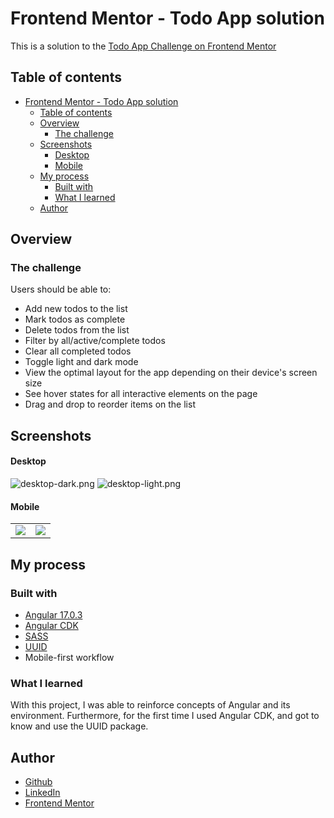 # Frontend Mentor - Todo App solution

This is a solution to the [Todo App Challenge on Frontend Mentor](https://www.frontendmentor.io/challenges/todo-app-Su1_KokOW)

## Table of contents
- [Frontend Mentor - Todo App solution](#frontend-mentor---todo-app-solution)
  - [Table of contents](#table-of-contents)
  - [Overview](#overview)
    - [The challenge](#the-challenge)
  - [Screenshots](#screenshots)
      - [Desktop](#desktop)
      - [Mobile](#mobile)
  - [My process](#my-process)
    - [Built with](#built-with)
    - [What I learned](#what-i-learned)
  - [Author](#author)

## Overview

### The challenge
Users should be able to:

- Add new todos to the list
- Mark todos as complete
- Delete todos from the list
- Filter by all/active/complete todos
- Clear all completed todos
- Toggle light and dark mode
- View the optimal layout for the app depending on their device's screen size
- See hover states for all interactive elements on the page
- Drag and drop to reorder items on the list

## Screenshots

#### Desktop

![desktop-dark.png](https://i.postimg.cc/fW24dfK3/desktop-dark.png)
![desktop-light.png](https://i.postimg.cc/K8TCdSyL/desktop-light.png)

#### Mobile

<table>
  <tr style="border: none">
    <td style="border: none">
      <img src="https://i.postimg.cc/J4v967SM/mobile-dark.png" />
    </td>
    <td style="border: none">
      <img src="https://i.postimg.cc/Dy89P4jx/mobile-light.png" />
    </td>
  </tr>
</table>

## My process

### Built with

- [Angular 17.0.3](https://github.com/angular/angular-cli)
- [Angular CDK](https://www.npmjs.com/package/@angular/cdk)
- [SASS](https://sass-lang.com)
- [UUID](https://www.npmjs.com/package/uuid)
- Mobile-first workflow
  
### What I learned
With this project, I was able to reinforce concepts of Angular and its environment. Furthermore, for the first time I used Angular CDK, and got to know and use the UUID package.

## Author

- [Github](https://github.com/AyllaChristinne)
- [LinkedIn](https://www.linkedin.com/in/aylla-christinne-766892173/)
- [Frontend Mentor](https://www.frontendmentor.io/profile/AyllaChristinne)